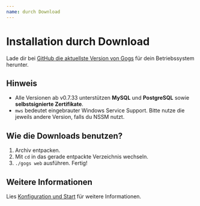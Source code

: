 ```yaml
---
name: durch Download
---
```


# Installation durch Download

Lade dir bei [GitHub die aktuellste Version von Gogs](https://github.com/gogits/gogs/releases) für dein Betriebssystem herunter.

## Hinweis
- Alle Versionen ab v0.7.33 unterstützen **MySQL** und **PostgreSQL** sowie **selbstsignierte Zertifikate**.
- `mws` bedeutet eingebrauter Windows Service Support. Bitte nutze die jeweils andere Version, falls du NSSM nutzt.

## Wie die Downloads benutzen?

1. Archiv entpacken.
2. Mit `cd` in das gerade entpackte Verzeichnis wechseln.
3. `./gogs web` ausführen. Fertig!

## Weitere Informationen

Lies [Konfiguration und Start](/docs/installation/configuration_and_run) für weitere Informationen.